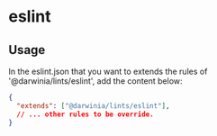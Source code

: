 # eslint

## Usage

In the eslint.json that you want to extends the rules of '@darwinia/lints/eslint', add the content below:

```json
{
  "extends": ["@darwinia/lints/eslint"],
  // ... other rules to be override.
}
```
